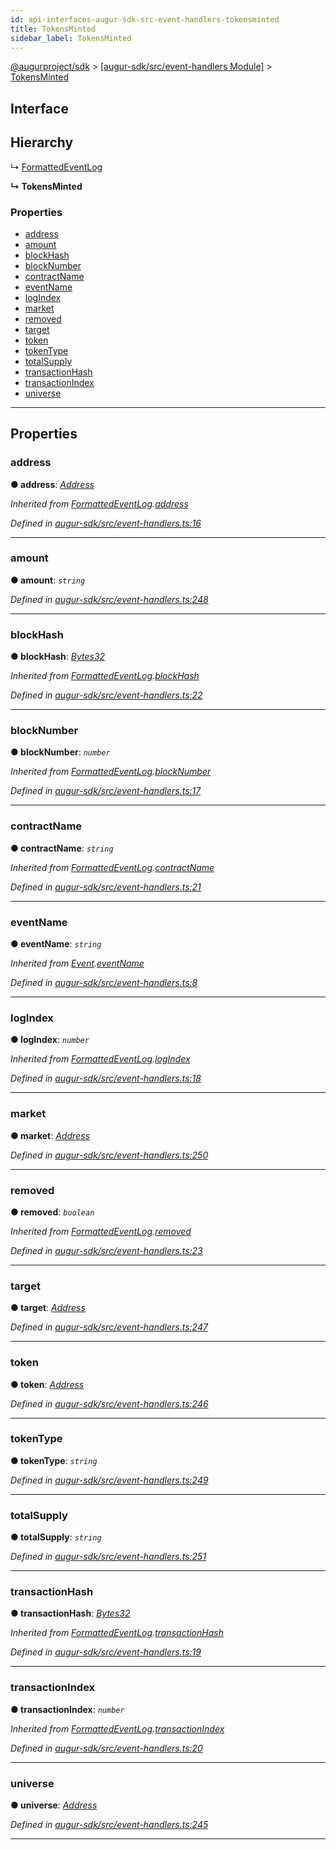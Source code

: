 ```yaml
---
id: api-interfaces-augur-sdk-src-event-handlers-tokensminted
title: TokensMinted
sidebar_label: TokensMinted
---
```


[@augurproject/sdk](api-readme.md) > [[augur-sdk/src/event-handlers Module]](api-modules-augur-sdk-src-event-handlers-module.md) > [TokensMinted](api-interfaces-augur-sdk-src-event-handlers-tokensminted.md)

## Interface

## Hierarchy

↳  [FormattedEventLog](api-interfaces-augur-sdk-src-event-handlers-formattedeventlog.md)

**↳ TokensMinted**

### Properties

* [address](api-interfaces-augur-sdk-src-event-handlers-tokensminted.md#address)
* [amount](api-interfaces-augur-sdk-src-event-handlers-tokensminted.md#amount)
* [blockHash](api-interfaces-augur-sdk-src-event-handlers-tokensminted.md#blockhash)
* [blockNumber](api-interfaces-augur-sdk-src-event-handlers-tokensminted.md#blocknumber)
* [contractName](api-interfaces-augur-sdk-src-event-handlers-tokensminted.md#contractname)
* [eventName](api-interfaces-augur-sdk-src-event-handlers-tokensminted.md#eventname)
* [logIndex](api-interfaces-augur-sdk-src-event-handlers-tokensminted.md#logindex)
* [market](api-interfaces-augur-sdk-src-event-handlers-tokensminted.md#market)
* [removed](api-interfaces-augur-sdk-src-event-handlers-tokensminted.md#removed)
* [target](api-interfaces-augur-sdk-src-event-handlers-tokensminted.md#target)
* [token](api-interfaces-augur-sdk-src-event-handlers-tokensminted.md#token)
* [tokenType](api-interfaces-augur-sdk-src-event-handlers-tokensminted.md#tokentype)
* [totalSupply](api-interfaces-augur-sdk-src-event-handlers-tokensminted.md#totalsupply)
* [transactionHash](api-interfaces-augur-sdk-src-event-handlers-tokensminted.md#transactionhash)
* [transactionIndex](api-interfaces-augur-sdk-src-event-handlers-tokensminted.md#transactionindex)
* [universe](api-interfaces-augur-sdk-src-event-handlers-tokensminted.md#universe)

---

## Properties

<a id="address"></a>

###  address

**● address**: *[Address](api-modules-augur-sdk-src-event-handlers-module.md#address)*

*Inherited from [FormattedEventLog](api-interfaces-augur-sdk-src-event-handlers-formattedeventlog.md).[address](api-interfaces-augur-sdk-src-event-handlers-formattedeventlog.md#address)*

*Defined in [augur-sdk/src/event-handlers.ts:16](https://github.com/AugurProject/augur/blob/3727cd4ec9/packages/augur-sdk/src/event-handlers.ts#L16)*

___
<a id="amount"></a>

###  amount

**● amount**: *`string`*

*Defined in [augur-sdk/src/event-handlers.ts:248](https://github.com/AugurProject/augur/blob/3727cd4ec9/packages/augur-sdk/src/event-handlers.ts#L248)*

___
<a id="blockhash"></a>

###  blockHash

**● blockHash**: *[Bytes32](api-modules-augur-sdk-src-event-handlers-module.md#bytes32)*

*Inherited from [FormattedEventLog](api-interfaces-augur-sdk-src-event-handlers-formattedeventlog.md).[blockHash](api-interfaces-augur-sdk-src-event-handlers-formattedeventlog.md#blockhash)*

*Defined in [augur-sdk/src/event-handlers.ts:22](https://github.com/AugurProject/augur/blob/3727cd4ec9/packages/augur-sdk/src/event-handlers.ts#L22)*

___
<a id="blocknumber"></a>

###  blockNumber

**● blockNumber**: *`number`*

*Inherited from [FormattedEventLog](api-interfaces-augur-sdk-src-event-handlers-formattedeventlog.md).[blockNumber](api-interfaces-augur-sdk-src-event-handlers-formattedeventlog.md#blocknumber)*

*Defined in [augur-sdk/src/event-handlers.ts:17](https://github.com/AugurProject/augur/blob/3727cd4ec9/packages/augur-sdk/src/event-handlers.ts#L17)*

___
<a id="contractname"></a>

###  contractName

**● contractName**: *`string`*

*Inherited from [FormattedEventLog](api-interfaces-augur-sdk-src-event-handlers-formattedeventlog.md).[contractName](api-interfaces-augur-sdk-src-event-handlers-formattedeventlog.md#contractname)*

*Defined in [augur-sdk/src/event-handlers.ts:21](https://github.com/AugurProject/augur/blob/3727cd4ec9/packages/augur-sdk/src/event-handlers.ts#L21)*

___
<a id="eventname"></a>

###  eventName

**● eventName**: *`string`*

*Inherited from [Event](api-interfaces-augur-sdk-src-event-handlers-event.md).[eventName](api-interfaces-augur-sdk-src-event-handlers-event.md#eventname)*

*Defined in [augur-sdk/src/event-handlers.ts:8](https://github.com/AugurProject/augur/blob/3727cd4ec9/packages/augur-sdk/src/event-handlers.ts#L8)*

___
<a id="logindex"></a>

###  logIndex

**● logIndex**: *`number`*

*Inherited from [FormattedEventLog](api-interfaces-augur-sdk-src-event-handlers-formattedeventlog.md).[logIndex](api-interfaces-augur-sdk-src-event-handlers-formattedeventlog.md#logindex)*

*Defined in [augur-sdk/src/event-handlers.ts:18](https://github.com/AugurProject/augur/blob/3727cd4ec9/packages/augur-sdk/src/event-handlers.ts#L18)*

___
<a id="market"></a>

###  market

**● market**: *[Address](api-modules-augur-sdk-src-event-handlers-module.md#address)*

*Defined in [augur-sdk/src/event-handlers.ts:250](https://github.com/AugurProject/augur/blob/3727cd4ec9/packages/augur-sdk/src/event-handlers.ts#L250)*

___
<a id="removed"></a>

###  removed

**● removed**: *`boolean`*

*Inherited from [FormattedEventLog](api-interfaces-augur-sdk-src-event-handlers-formattedeventlog.md).[removed](api-interfaces-augur-sdk-src-event-handlers-formattedeventlog.md#removed)*

*Defined in [augur-sdk/src/event-handlers.ts:23](https://github.com/AugurProject/augur/blob/3727cd4ec9/packages/augur-sdk/src/event-handlers.ts#L23)*

___
<a id="target"></a>

###  target

**● target**: *[Address](api-modules-augur-sdk-src-event-handlers-module.md#address)*

*Defined in [augur-sdk/src/event-handlers.ts:247](https://github.com/AugurProject/augur/blob/3727cd4ec9/packages/augur-sdk/src/event-handlers.ts#L247)*

___
<a id="token"></a>

###  token

**● token**: *[Address](api-modules-augur-sdk-src-event-handlers-module.md#address)*

*Defined in [augur-sdk/src/event-handlers.ts:246](https://github.com/AugurProject/augur/blob/3727cd4ec9/packages/augur-sdk/src/event-handlers.ts#L246)*

___
<a id="tokentype"></a>

###  tokenType

**● tokenType**: *`string`*

*Defined in [augur-sdk/src/event-handlers.ts:249](https://github.com/AugurProject/augur/blob/3727cd4ec9/packages/augur-sdk/src/event-handlers.ts#L249)*

___
<a id="totalsupply"></a>

###  totalSupply

**● totalSupply**: *`string`*

*Defined in [augur-sdk/src/event-handlers.ts:251](https://github.com/AugurProject/augur/blob/3727cd4ec9/packages/augur-sdk/src/event-handlers.ts#L251)*

___
<a id="transactionhash"></a>

###  transactionHash

**● transactionHash**: *[Bytes32](api-modules-augur-sdk-src-event-handlers-module.md#bytes32)*

*Inherited from [FormattedEventLog](api-interfaces-augur-sdk-src-event-handlers-formattedeventlog.md).[transactionHash](api-interfaces-augur-sdk-src-event-handlers-formattedeventlog.md#transactionhash)*

*Defined in [augur-sdk/src/event-handlers.ts:19](https://github.com/AugurProject/augur/blob/3727cd4ec9/packages/augur-sdk/src/event-handlers.ts#L19)*

___
<a id="transactionindex"></a>

###  transactionIndex

**● transactionIndex**: *`number`*

*Inherited from [FormattedEventLog](api-interfaces-augur-sdk-src-event-handlers-formattedeventlog.md).[transactionIndex](api-interfaces-augur-sdk-src-event-handlers-formattedeventlog.md#transactionindex)*

*Defined in [augur-sdk/src/event-handlers.ts:20](https://github.com/AugurProject/augur/blob/3727cd4ec9/packages/augur-sdk/src/event-handlers.ts#L20)*

___
<a id="universe"></a>

###  universe

**● universe**: *[Address](api-modules-augur-sdk-src-event-handlers-module.md#address)*

*Defined in [augur-sdk/src/event-handlers.ts:245](https://github.com/AugurProject/augur/blob/3727cd4ec9/packages/augur-sdk/src/event-handlers.ts#L245)*

___


